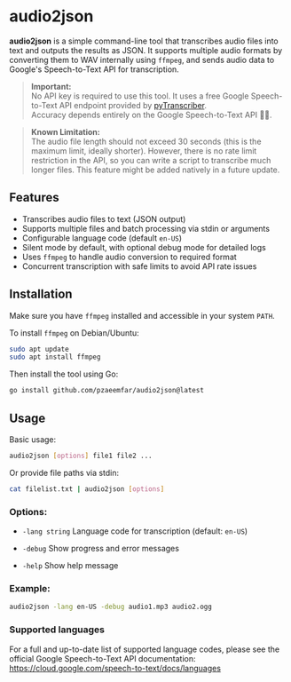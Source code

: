 # audio2json

**audio2json** is a simple command-line tool that transcribes audio files into text and outputs the results as JSON. It supports multiple audio formats by converting them to WAV internally using `ffmpeg`, and sends audio data to Google's Speech-to-Text API for transcription.

> **Important:**  
> No API key is required to use this tool. It uses a free Google Speech-to-Text API endpoint provided by [pyTranscriber](https://github.com/raryelcostasouza/pyTranscriber/).  
> Accuracy depends entirely on the Google Speech-to-Text API 🤷‍♂️.

> **Known Limitation:**  
> The audio file length should not exceed 30 seconds (this is the maximum limit, ideally shorter). However, there is no rate limit restriction in the API, so you can write a script to transcribe much longer files. This feature might be added natively in a future update.

## Features

- Transcribes audio files to text (JSON output)  
- Supports multiple files and batch processing via stdin or arguments  
- Configurable language code (default `en-US`)  
- Silent mode by default, with optional debug mode for detailed logs  
- Uses `ffmpeg` to handle audio conversion to required format  
- Concurrent transcription with safe limits to avoid API rate issues  

## Installation

Make sure you have `ffmpeg` installed and accessible in your system `PATH`.

To install `ffmpeg` on Debian/Ubuntu:
```bash
sudo apt update
sudo apt install ffmpeg
```
Then install the tool using Go:
```bash
go install github.com/pzaeemfar/audio2json@latest
```

## Usage

Basic usage:

```bash
audio2json [options] file1 file2 ...
```

Or provide file paths via stdin:

```bash
cat filelist.txt | audio2json [options]
```

### Options:

* `-lang string`
  Language code for transcription (default: `en-US`)

* `-debug`
  Show progress and error messages

* `-help`
  Show help message

### Example:

```bash
audio2json -lang en-US -debug audio1.mp3 audio2.ogg
```

### Supported languages

For a full and up-to-date list of supported language codes, please see the official Google Speech-to-Text API documentation:  
https://cloud.google.com/speech-to-text/docs/languages
